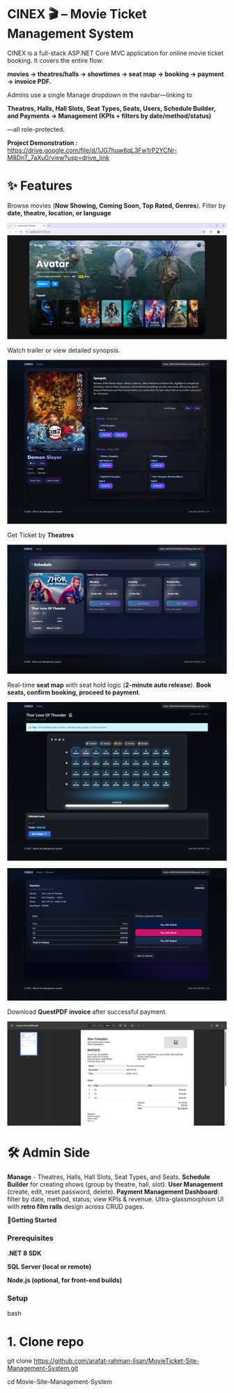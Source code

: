 # CINEX 🎬 – Movie Ticket Management System #

CINEX is a full-stack ASP.NET Core MVC application for online movie ticket booking.
It covers the entire flow:

**movies → theatres/halls → showtimes → seat map → booking → payment → invoice PDF.**

Admins use a single Manage dropdown in the navbar—linking to 

**Theatres, Halls, Hall Slots, Seat Types, Seats, Users, Schedule Builder, and Payments → Management (KPIs + filters by date/method/status)**

—all role-protected.

**Project Demonstration :**
https://drive.google.com/file/d/1JG7huw6qL3Fw1rP2YCNr-M8DnT_7aXu0/view?usp=drive_link

# ✨ Features

 Browse movies (**Now Showing, Coming Soon, Top Rated, Genres**). 
 Filter by **date, theatre, location, or language**

![Image Alt](https://github.com/arafat-rahman-lisan/MovieTicket-Site-Management-System/blob/729e43dcb072a33dec654a111368c8cc93d93554/Screenshot%202025-09-27%20034340.png)

 Watch trailer or view detailed synopsis.

![Image Alt](https://github.com/arafat-rahman-lisan/MovieTicket-Site-Management-System/blob/1edbcabd84dff6641f5af0fbdbda115e3c72b592/details.png)

 Get Ticket by **Theatres**

![Image Alt](https://github.com/arafat-rahman-lisan/MovieTicket-Site-Management-System/blob/00ac973a66100f71f8c4ab7419ce9d0824f437e2/get%20ticket.png)

 Real-time **seat map** with seat hold logic (**2-minute auto release**). 
 **Book seats, confirm booking, proceed to payment**.

![Image Alt](https://github.com/arafat-rahman-lisan/MovieTicket-Site-Management-System/blob/930e6b6367377246941b37048aefac15d56ee62c/seatmap.png)


![Image Alt](https://github.com/arafat-rahman-lisan/MovieTicket-Site-Management-System/blob/771226769ced1761aca2a446769a52abf230b1c3/confirm2.png)


 Download **QuestPDF invoice** after successful payment.

![Image Alt](https://github.com/arafat-rahman-lisan/MovieTicket-Site-Management-System/blob/531655e472e2a7c5e29b1c1b5fd3073c3d440cea/Invoice.png)

# 🛠 Admin Side 
**Manage** - Theatres, Halls, Hall Slots, Seat Types, and Seats. 
**Schedule Builder** for creating shows (group by theatre, hall, slot). 
**User Management** (create, edit, reset password, delete). 
**Payment Management Dashboard**: filter by date, method, status; view KPIs & revenue. 
Ultra-glassmorphism UI with **retro film rails** design across CRUD pages.


**🚀Getting Started**

### Prerequisites 

**.NET 8 SDK**

**SQL Server (local or remote)** 

**Node.js (optional, for front-end builds)**


### Setup
bash
# 1. Clone repo
git clone https://github.com/arafat-rahman-lisan/MovieTicket-Site-Management-System.git

cd Movie-Site-Management-System

